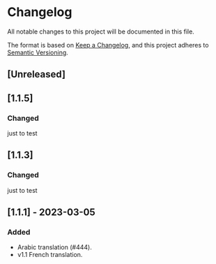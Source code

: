 # Changelog

All notable changes to this project will be documented in this file.

The format is based on [Keep a Changelog](https://keepachangelog.com/en/1.0.0/),
and this project adheres to [Semantic Versioning](https://semver.org/spec/v2.0.0.html).

## [Unreleased]

## [1.1.5]

### Changed

just to test

## [1.1.3]

### Changed

just to test

## [1.1.1] - 2023-03-05

### Added

- Arabic translation (#444).
- v1.1 French translation.